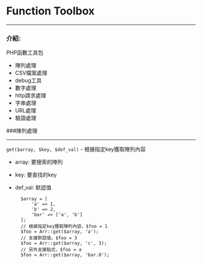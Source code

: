 # Function Toolbox
---
### 介紹:
PHP函數工具包

- 陣列處理
- CSV檔案處理
- debug工具
- 數字處理
- http請求處理
- 字串處理
- URL處理
- 驗證處理

###陣列處理

---
`get($array, $key, $def_val)` - 根據指定key獲取陣列內容  

- array: 要搜索的陣列
- key: 要查找的key
- def_val: 默認值  

		$array = [
			'a' => 1, 
			'b' => 2,
			'bar' => ['a', 'b']
		];
		// 根據指定key獲取陣列內容，$foo = 1
		$foo = Arr::get($array, 'a');
		// 支援默認值，$foo = 3
		$foo = Arr::get($array, 'c', 3);
		// 另外支援點式，$foo = a
		$foo = Arr::get($array, 'bar.0'); 




